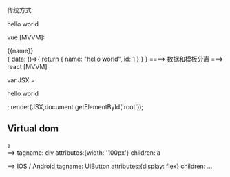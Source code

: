 传统方式:
<div data-id='1'>
    hello world
</div>

vue [MVVM]:
<div data-id="{{id}}">
    {{name}}
</div>
{
    data: ()=>{
        return {
            name: "hello world",
            id: 1
        }
    }
}
====> 数据和模板分离 ===>
react [MVVM]

var JSX = <div data-id='1'>
    hello world
</div>;
render(JSX,document.getElementById('root'));

## Virtual dom

<div width='100px'>a</div>
==>
tagname: div
attributes:{width: '100px'}
children: a

==> IOS / Android
tagname: UIButton
attributes:{display: flex}
children: ...









